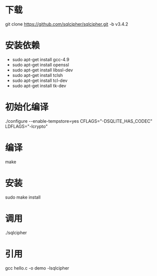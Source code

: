 # 下载
git clone https://github.com/sqlcipher/sqlcipher.git -b v3.4.2
# 安装依赖
- sudo apt-get install gcc-4.9
- sudo apt-get install openssl
- sudo apt-get install libssl-dev
- sudo apt-get install tclsh
- sudo apt-get install tcl-dev 
- sudo apt-get install tk-dev
# 初始化编译
./configure --enable-tempstore=yes CFLAGS="-DSQLITE_HAS_CODEC" LDFLAGS="-lcrypto"
# 编译
make
# 安装
sudo make install
# 调用
./sqlcipher
# 引用
gcc hello.c -o demo -lsqlcipher
